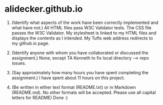 # alidecker.github.io

1. (Identify what aspects of the work have been correctly implemented and what have not.)
All HTML files pass W3C Validator tests.
The CSS file passes the W3C Validator.
My stylesheet is linked to my HTML files and displays the contents as I intended.
My Tufts web address redirects to my github.io page.

2. (Identify anyone with whom you have collaborated or discussed the assignment.)
None, except TA Kenneth to fix local directory --> repo issues.

3. (Say approximately how many hours you have spent completing the assignment.)
I have spent about 11 hours on this project.

4. (Be written in either text format (README.txt) or in Markdown (README.md). No other formats will be accepted. Please use all capital letters for README)
Done :)